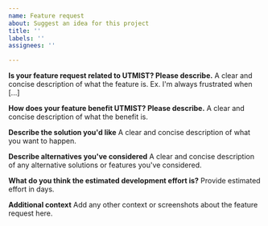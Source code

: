 ```yaml
---
name: Feature request
about: Suggest an idea for this project
title: ''
labels: ''
assignees: ''

---
```


**Is your feature request related to UTMIST? Please describe.**
A clear and concise description of what the feature is. Ex. I'm always frustrated when [...]

**How does your feature benefit UTMIST? Please describe.**
A clear and concise description of what the benefit is.

**Describe the solution you'd like**
A clear and concise description of what you want to happen.

**Describe alternatives you've considered**
A clear and concise description of any alternative solutions or features you've considered.

**What do you think the estimated development effort is?**
Provide estimated effort in days.

**Additional context**
Add any other context or screenshots about the feature request here.
